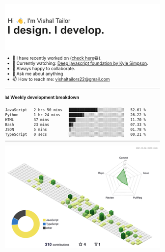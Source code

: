 ![Hi, I'm Vishal Tailor. I design. I develop.](https://github.com/vishaltailors/vishaltailors/blob/main/header.png?raw=true)

- 🔭 I have recently worked on ([check here](https://vishaltailor.com)😁).
- 🎦 Currently watching: [Deep javascript foundation by Kyle Simpson](https://frontendmasters.com/courses/deep-javascript-v3).
- 👯 Always happy to collaborate.
- 💬 Ask me about anything
- 📫 How to reach me: <a href="mailto:vishaltailors22@gmail.com">vishaltailors22@gmail.com</a>

<hr /> 
<h4>📊 Weekly development breakdown</h4>
<!--START_SECTION:waka-->

```text
JavaScript   2 hrs 50 mins   █████████████░░░░░░░░░░░░   52.61 %
Python       1 hr 24 mins    ██████▓░░░░░░░░░░░░░░░░░░   26.22 %
HTML         37 mins         ███░░░░░░░░░░░░░░░░░░░░░░   11.70 %
Bash         23 mins         █▓░░░░░░░░░░░░░░░░░░░░░░░   07.33 %
JSON         5 mins          ▒░░░░░░░░░░░░░░░░░░░░░░░░   01.78 %
TypeScript   0 secs          ░░░░░░░░░░░░░░░░░░░░░░░░░   00.21 %
```

<!--END_SECTION:waka-->
<hr /> 

![](./profile-3d-contrib/profile-green-animate.svg)

